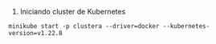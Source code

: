1. Iniciando cluster de Kubernetes

```console
minikube start -p clustera --driver=docker --kubernetes-version=v1.22.8
```